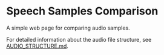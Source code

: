 # Speech Samples Comparison

A simple web page for comparing audio samples.

For detailed information about the audio file structure, see [AUDIO_STRUCTURE.md](AUDIO_STRUCTURE.md).
